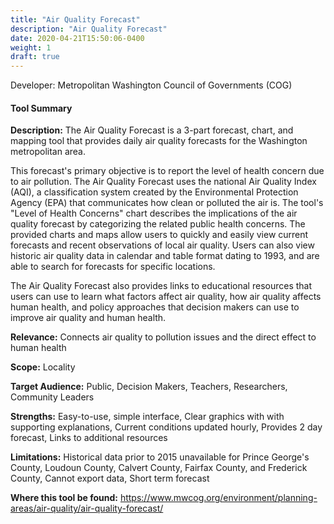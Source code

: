```yaml
---
title: "Air Quality Forecast"
description: "Air Quality Forecast"
date: 2020-04-21T15:50:06-0400
weight: 1
draft: true
---
```

Developer: Metropolitan Washington Council of Governments (COG)

#### Tool Summary
**Description:** The Air Quality Forecast is a 3-part forecast, chart, and mapping tool that provides daily air quality forecasts for the Washington metropolitan area.

This forecast's primary objective is to report the level of health concern due to air pollution. The Air Quality Forecast uses the national Air Quality Index (AQI), a classification system created by the Environmental Protection Agency (EPA) that communicates how clean or polluted the air is. The tool's "Level of Health Concerns" chart describes the implications of the air quality forecast by categorizing the related public health concerns. The provided charts and maps allow users to quickly and easily view current forecasts and recent observations of local air quality. Users can also view historic air quality data in calendar and table format dating to 1993, and are able to search for forecasts for specific locations.

The Air Quality Forecast also provides links to educational resources that users can use to learn what factors affect air quality, how air quality affects human health, and policy approaches that decision makers can use to improve air quality and human health.

**Relevance:** Connects air quality to pollution issues and the direct effect to human health

**Scope:** Locality

**Target Audience:** Public, Decision Makers, Teachers, Researchers, Community Leaders

**Strengths:** Easy-to-use, simple interface, Clear graphics with with supporting explanations, Current conditions updated hourly, Provides 2 day forecast, Links to additional resources

**Limitations:** Historical data prior to 2015 unavailable for Prince George's County, Loudoun County, Calvert County, Fairfax County, and Frederick County, Cannot export data, Short term forecast

**Where this tool be found:** https://www.mwcog.org/environment/planning-areas/air-quality/air-quality-forecast/

